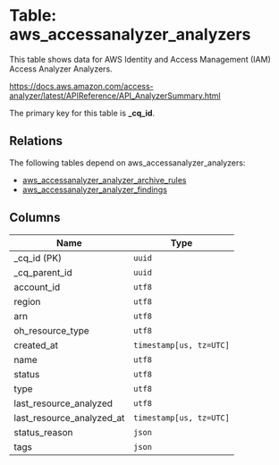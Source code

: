 # Table: aws_accessanalyzer_analyzers

This table shows data for AWS Identity and Access Management (IAM) Access Analyzer Analyzers.

https://docs.aws.amazon.com/access-analyzer/latest/APIReference/API_AnalyzerSummary.html

The primary key for this table is **_cq_id**.

## Relations

The following tables depend on aws_accessanalyzer_analyzers:
  - [aws_accessanalyzer_analyzer_archive_rules](aws_accessanalyzer_analyzer_archive_rules.md)
  - [aws_accessanalyzer_analyzer_findings](aws_accessanalyzer_analyzer_findings.md)

## Columns

| Name          | Type          |
| ------------- | ------------- |
|_cq_id (PK)|`uuid`|
|_cq_parent_id|`uuid`|
|account_id|`utf8`|
|region|`utf8`|
|arn|`utf8`|
|oh_resource_type|`utf8`|
|created_at|`timestamp[us, tz=UTC]`|
|name|`utf8`|
|status|`utf8`|
|type|`utf8`|
|last_resource_analyzed|`utf8`|
|last_resource_analyzed_at|`timestamp[us, tz=UTC]`|
|status_reason|`json`|
|tags|`json`|